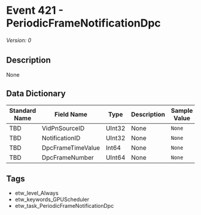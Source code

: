 # Event 421 - PeriodicFrameNotificationDpc
###### Version: 0

## Description
None

## Data Dictionary
|Standard Name|Field Name|Type|Description|Sample Value|
|---|---|---|---|---|
|TBD|VidPnSourceID|UInt32|None|`None`|
|TBD|NotificationID|UInt32|None|`None`|
|TBD|DpcFrameTimeValue|Int64|None|`None`|
|TBD|DpcFrameNumber|UInt64|None|`None`|

## Tags
* etw_level_Always
* etw_keywords_GPUScheduler
* etw_task_PeriodicFrameNotificationDpc